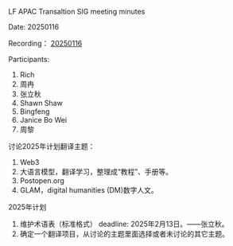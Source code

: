 
LF APAC Transaltion SIG meeting minutes

Date: 20250116

Recording： [20250116](https://zoom.us/rec/share/jDgQ87xoM94L5_--ylXEk0xpVoT8lgR5YJNZ36i3TQkWbNH3DC6Ums2hu9JLt39H.hlzqOwWclXKemJYI?startTime=1737028649000)

Participants:

1. Rich
2. 周冉
3. 张立秋
4. Shawn Shaw
5. Bingfeng
6. Janice Bo Wei
7. 周黎

讨论2025年计划翻译主题：

1. Web3
2. 大语言模型，翻译学习，整理成“教程”、手册等。
3. Postopen.org
4. GLAM，digital humanities (DM)数字人文。

2025年计划

1. 维护术语表（标准格式） deadline: 2025年2月13日。——张立秋。
2. 确定一个翻译项目，从讨论的主题里面选择或者未讨论的其它主题。
   